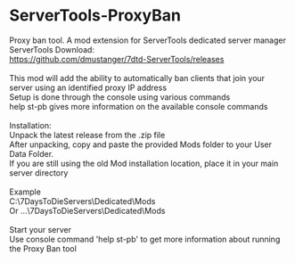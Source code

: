# ServerTools-ProxyBan
Proxy ban tool. A mod extension for ServerTools dedicated server manager<br>
ServerTools Download:<br>
https://github.com/dmustanger/7dtd-ServerTools/releases<br>
<br>
This mod will add the ability to automatically ban clients that join your server using an identified proxy IP address<br> 
Setup is done through the console using various commands<br>
help st-pb gives more information on the available console commands<br>
<br>
Installation:<br>
Unpack the latest release from the .zip file<br>
After unpacking, copy and paste the provided Mods folder to your User Data Folder.<br>
If you are still using the old Mod installation location, place it in your main server directory<br>
<br>
Example<br>
C:\7DaysToDieServers\Dedicated\Mods<br>
Or
...\7DaysToDieServers\Dedicated\Mods<br>
<br>
Start your server<br>
Use console command 'help st-pb' to get more information about running the Proxy Ban tool<br>
